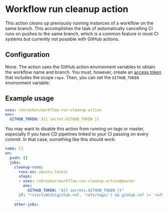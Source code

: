 # Workflow run cleanup action

This action cleans up previously running instances of a workflow on the same branch. This accomplishes the task of automatically cancelling CI runs on pushes to the same branch, which is a common feature in most CI systems but currently not possible with GitHub actions.

## Configuration

None. The action uses the GitHub action environment variables to obtain the workflow name and branch. You must, however, create an [access token](https://github.com/settings/tokens) that includes the scope `repo`. Then, you can set the `GITHUB_TOKEN` environment variable:

## Example usage

```yaml
uses: rokroskar/workflow-run-cleanup-action
env:
  GITHUB_TOKEN: ${{ secret.GITHUB_TOKEN }}
```

You may want to disable this action from running on tags or master, especially if you have CD pipelines linked to your CI passing on every commit. In that case, something like this should work:

```yaml
name: CI
on:
  push: []
  jobs:
    cleanup-runs:
      runs-on: ubuntu-latest
      steps:
      - uses: rokroskar/workflow-run-cleanup-action@master
        env:
          GITHUB_TOKEN: "${{ secrets.GITHUB_TOKEN }}"
      if: "!startsWith(github.ref, 'refs/tags/') && github.ref != 'refs/heads/master'"
    ...
    other-jobs:
```
